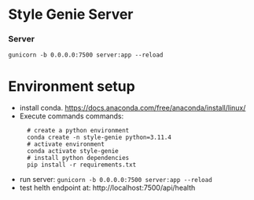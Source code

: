 # Style Genie Server

### Server

```
gunicorn -b 0.0.0.0:7500 server:app --reload
```

# Environment setup

- install conda. https://docs.anaconda.com/free/anaconda/install/linux/
- Execute commands commands:
  ```
    # create a python environment
    conda create -n style-genie python=3.11.4
    # activate environment
    conda activate style-genie
    # install python dependencies
    pip install -r requirements.txt
  ```
- run server:
  `gunicorn -b 0.0.0.0:7500 server:app --reload`
- test helth endpoint at: http://localhost:7500/api/health

